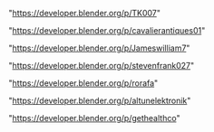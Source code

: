 "https://developer.blender.org/p/TK007"

"https://developer.blender.org/p/cavalierantiques01"

"https://developer.blender.org/p/Jameswilliam7"

"https://developer.blender.org/p/stevenfrank027"

"https://developer.blender.org/p/rorafa"

"https://developer.blender.org/p/altunelektronik"

"https://developer.blender.org/p/gethealthco"

